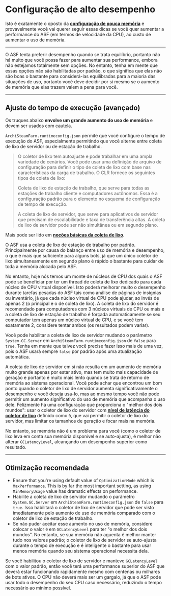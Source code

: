 # Configuração de alto desempenho

Isto é exatamente o oposto da **[configuração de pouca memória](https://github.com/JustArchiNET/ArchiSteamFarm/wiki/Low-memory-setup)** e provavelmente você vai querer seguir essas dicas se você quer aumentar a performance do ASF (em termos de velocidade da CPU), ao custo de aumentar o uso de memória.

* * *

O ASF tenta preferir desempenho quando se trata equilíbrio, portanto não há muito que você possa fazer para aumentar sua performance, embora não estejamos totalmente sem opções. No entanto, tenha em mente que essas opções não são habilitadas por padrão, o que significa que elas não são boas o bastante para considerá-las equilibradas para a maioria das situações de uso, portanto você deve decidir por si mesmo se o aumento de memória que elas trazem valem a pena para você.

* * *

## Ajuste do tempo de execução (avançado)

Os truques abaixo **envolve um grande aumento do uso de memória** e devem ser usados com cautela.

`ArchiSteamFarm.runtimeconfig.json` permite que você configure o tempo de execução do ASF, especialmente permitindo que você alterne entre coleta de lixo de servidor ou de estação de trabalho.

> O coletor de lixo tem autoajuste e pode trabalhar em uma ampla variedade de cenários. Você pode usar uma definição de arquivo de configuração para definir o tipo de coleta de lixo com base nas características da carga de trabalho. O CLR fornece os seguintes tipos de coleta de lixo:
> 
> Coleta de lixo de estação de trabalho, que serve para todas as estações de trabalho cliente e computadores autônomos. Essa é a configuração padrão para o <gcserver> elemento no esquema de configuração de tempo de execução.
> 
> A coleta de lixo de servidor, que serve para aplicativos de servidor que precisam de escalabilidade e taxa de transferência altas. A coleta de lixo de servidor pode ser não simultânea ou em segundo plano.

Mais pode ser lido em **[noções básicas da coleta de lixo](https://docs.microsoft.com/pt-br/dotnet/standard/garbage-collection/fundamentals)**.

O ASF usa a coleta de lixo de estação de trabalho por padrão. Principalmente por causa do balanço entre uso de memória e desempenho, o que é mais que suficiente para alguns bots, já que um único coletor de lixo simultaneamente em segundo plano é rápido o bastante para cuidar de toda a memória alocada pelo ASF.

No entanto, hoje nós temos um monte de núcleos de CPU dos quais o ASF pode se beneficiar por ter um thread de coleta de lixo dedicado para cada núcleo de CPU virtual disponível. Isto poderá melhorar muito o desempenho durante tarefas pesadas do ASF tais como análise de páginas de insígnias ou inventário, já que cada núcleo virtual de CPU pode ajudar, ao invés de apenas 2 (o principal e o de coleta de lixo). A coleta de lixo do servidor é recomendado para computadores com 3 núcleos virtuais de CPU ou mais e a coleta de lixo de estação de trabalho é forçada automaticamente se seu computador tem apenas um núcleo virtual de CPU, e se você tem exatamente 2, considere tentar ambos (os resultados podem variar).

Você pode habilitar a coleta de lixo de servidor mudando o parâmetro `System.GC.Server` em `ArchiSteamFarm.runtimeconfig.json` de `false` para `true`. Tenha em mente que talvez você precise fazer isso mais de uma vez, pois o ASF usará sempre `false` por padrão após uma atualização automática.

A coleta de lixo de servidor em si não resulta em um aumento de memória muito grande apenas por estar ativo, mas tem muito mais capacidade de geração e portanto é muito mais lento quando se trata de retorno de memória ao sistema operacional. Você pode achar que encontrou um bom ponto quando o coletor de lixo de servidor aumenta significativamente o desempenho e você deseja usa-lo, mas ao mesmo tempo você não pode permitir um aumento significativo do uso de memória que acompanha o uso dele. Felizmente há uma configuração que proporciona o "melhor dos dois mundos": usar o coletor de lixo do servidor com **[nível de latência do coletor de lixo](https://github.com/JustArchiNET/ArchiSteamFarm/wiki/Low-memory-setup#gclatencylevel)** definido como `0`, que vai permitir o coletor de lixo do servidor, mas limitar os tamanhos de geração e focar mais na memória.

No entanto, se memória não é um problema para você (como o coletor de lixo leva em conta sua memória disponível e se auto-ajusta), é melhor não alterar `GCLatencyLevel`, alcançando um desempenho superior como resultado.

* * *

## Otimização recomendada

- Ensure that you're using default value of `OptimizationMode` which is `MaxPerformance`. This is by far the most important setting, as using `MinMemoryUsage` value has dramatic effects on performance.
- Habilite a coleta de lixo de servidor mudando o parâmetro `System.GC.Server` em `ArchiSteamFarm.runtimeconfig.json` de `false` para `true`. Isso habilitará o coletor de lixo de servidor que pode ser visto imediatamente pelo aumento de uso de memória comparado com o coletor de lixo de estação de trabalho.
- Se não puder aceitar esse aumento no uso de memória, considere colocar o valor `0` em `GCLatencyLevel` para ter "o melhor dos dois mundos". No entanto, se sua memória não aguenta é melhor manter tudo nos valores padrão; o coletor de lixo de servidor se auto-ajusta durante o tempo de execução e é inteligente o bastante para usar menos memória quando seu sistema operacional necessita dela.

Se você habilitou o coletor de lixo de servidor e manteve `GCLatencyLevel` com o valor padrão, então você terá uma performance superior do ASF que deverá estar funcionando rapidamente mesmo com centenas ou milhares de bots ativos. O CPU não deverá mais ser um gargalo, já que o ASF pode usar todo o desempenho do seu CPU caso necessário, reduzindo o tempo necessário ao mínimo possível.